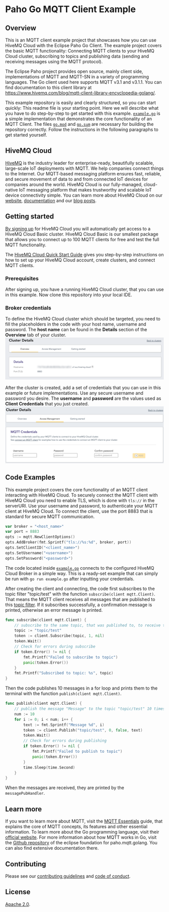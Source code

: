 # Paho Go MQTT Client Example

## Overview
This is an MQTT client example project that showcases how you can use HiveMQ Cloud with the Eclipse Paho Go Client. The example project covers the basic MQTT functionality: Connecting MQTT clients to your HiveMQ Cloud cluster, subscribing to topics and publishing data (sending and receiving messages using the MQTT protocol).

The Eclipse Paho project provides open source, mainly client side, implementations of MQTT and MQTT-SN in a variety of programming languages.
The Go client used here supports MQTT v3.1 and v3.1.1.
You can find documentation to this client library at https://www.hivemq.com/blog/mqtt-client-library-encyclopedia-golang/.

This example repository is easily and clearly structured, so you can start quickly:
This readme file is your starting point. Here we will describe what you have to do step-by-step to get started with this example.
[``example.go``](example.go) is a simple implementation that demonstrates the core functionality of an MQTT Client.
The files [``go.mod``](go.mod) and [``go.sum``](go.sum) are necessary for building the repository correctly.
Follow the instructions in the following paragraphs to get started yourself.

## HiveMQ Cloud
[HiveMQ](https://www.hivemq.com/) is the industry leader for enterprise-ready, beautifully scalable, large-scale IoT deployments with MQTT. We help companies connect things to the Internet. Our MQTT-based messaging platform ensures fast, reliable, and secure movement of data to and from connected IoT devices for companies around the world. HiveMQ Cloud is our fully-managed, cloud-native IoT messaging platform that makes trustworthy and scalable IoT device connectivity simple. You can learn more about HiveMQ Cloud on our [website](https://www.hivemq.com/mqtt-cloud-broker/), [documentation](https://www.hivemq.com/docs/hivemq-cloud/introduction.html)  and our [blog posts](https://www.hivemq.com/tags/cloud/).

## Getting started
[By signing up](https://console.hivemq.cloud) for HiveMQ Cloud you will automatically get access to a HiveMQ Cloud Basic cluster. HiveMQ Cloud Basic is our smallest package that allows you to connect up to 100 MQTT clients for free and test the full MQTT functionality. 

The [HiveMQ Cloud Quick Start Guide](https://www.hivemq.com/docs/hivemq-cloud/introduction.html#guide) gives you step-by-step instructions on how to set up your HiveMQ Cloud account, create clusters, and connect MQTT clients.

### Prerequisites 
After signing up, you have a running HiveMQ Cloud cluster, that you can use in this example.
Now clone this repository into your local IDE.

### Broker credentials
To define the HiveMQ Cloud cluster which should be targeted, you need to fill the placeholders in the code with your host name, username and password.
The <b>host name</b> can be found in the <b>Details</b> section of the <b>Overview</b> tab of your cluster.
![cluster overview](/img/hivemq-cloud-cluster-overview.png)

After the cluster is created, add a set of credentials that you can use in this example or future implementations.
Use any secure username and password you desire.
The <b>username</b> and <b>password</b> are the values used as <b>Client Credentials</b> that you just created.
![credentials](/img/hivemq-cloud-credentials.png)

## Code Examples
This example project covers the core functionality of an MQTT client interacting with HiveMQ Cloud.
To securely connect the MQTT client with HiveMQ Cloud you need to enable TLS, which is done with ``tls://`` in the serverURI.
Use your username and password, to authenticate your MQTT client at HiveMQ Cloud.
To connect the client, use the port 8883 that is standard for secure MQTT communication. 

```go
var broker = "<host_name>"
var port = 8883
opts := mqtt.NewClientOptions()
opts.AddBroker(fmt.Sprintf("tls://%s:%d", broker, port))
opts.SetClientID("<client_name>")
opts.SetUsername("<username>")
opts.SetPassword("<password>")
```

The code located inside [``example.go``](example.go) connects to the configured HiveMQ Cloud Broker in a simple way. 
This is a ready-set example that can simply be run with ``go run example.go`` after inputting your credentials.

After creating the client and connecting, the code first subscribes to the topic filter "topic/test" with the function ``subscribe(client mqtt.Client)``.  
That means the MQTT client receives all messages that are published to this [topic filter](https://www.hivemq.com/blog/mqtt-essentials-part-5-mqtt-topics-best-practices/).
If it subscribes successfully, a confirmation message is printed, otherwise an error message is printed. 
```go
func subscribe(client mqtt.Client) {
	// subscribe to the same topic, that was published to, to receive the messages
	topic := "topic/test"
	token := client.Subscribe(topic, 1, nil)
	token.Wait()
	// Check for errors during subscribe 
	if token.Error() != nil {
		fmt.Printf("Failed to subscribe to topic")
		panic(token.Error())
	}
	fmt.Printf("Subscribed to topic: %s", topic)
}
```
Then the code publishes 10 messages in a for loop and prints them to the terminal with the function ``publish(client mqtt.Client)``.
```go
func publish(client mqtt.Client) {
	// publish the message "Message" to the topic "topic/test" 10 times in a for loop
	num := 10
	for i := 0; i < num; i++ {
		text := fmt.Sprintf("Message %d", i)
		token := client.Publish("topic/test", 0, false, text)
		token.Wait()
		// Check for errors during publishing
		if token.Error() != nil {
			fmt.Printf("Failed to publish to topic")
			panic(token.Error())
		}
		time.Sleep(time.Second)
	}
}
```
When the messages are received, they are printed by the ``messagePubHandler``.

## Learn more

If you want to learn more about MQTT, visit the [MQTT Essentials](https://www.hivemq.com/mqtt-essentials/) guide, that explains the core of MQTT concepts, its features and other essential information. To learn more about the Go programming language, visit their [official website](https://golang.org/). For more information about how MQTT works in Go, visit the [Github repository](https://github.com/eclipse/paho.mqtt.golang) of the eclipse foundation for paho.mqtt.golang. You can also find extensive documentation there.

## Contributing

Please see our [contributing guidelines](./CONTRIBUTING.adoc) and [code of conduct](./code-of-conduct.md).

## License

[Apache 2.0](./LICENSE).


